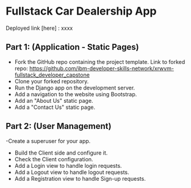 # Fullstack Car Dealership App
Deployed link [here] : xxxx

## Part 1: (Application - Static Pages)
- Fork the GitHub repo containing the project template.
  Link to forked repo:
  https://github.com/ibm-developer-skills-network/xrwvm-fullstack_developer_capstone
- Clone your forked repository.
- Run the Django app on the development server.
- Add a navigation to the website using Bootstrap.
- Add an "About Us" static page.
- Add a "Contact Us" static page.

## Part 2: (User Management)
-Create a superuser for your app.
- Build the Client side and configure it.
- Check the Client configuration.
- Add a Login view to handle login requests.
- Add a Logout view to handle logout requests.
- Add a Registration view to handle Sign-up requests.
